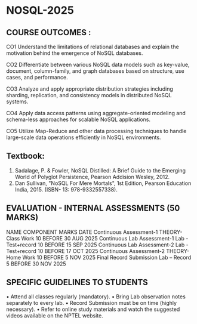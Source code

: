 # NOSQL-2025
COURSE OUTCOMES :
----------------
CO1			Understand the limitations of relational databases and explain the motivation behind the emergence of NoSQL databases.

CO2		Differentiate between various NoSQL data models such as key-value, document, column-family, and graph databases based on structure, use cases, and performance.

CO3		Analyze and apply appropriate distribution strategies including sharding, replication, and consistency models in distributed NoSQL systems.

CO4		Apply data access patterns using aggregate-oriented modeling and schema-less approaches for scalable NoSQL applications.

CO5	Utilize Map-Reduce and other data processing techniques to handle large-scale data operations efficiently in NoSQL environments.



Textbook: 
---------
1.	Sadalage, P. & Fowler, NoSQL Distilled: A Brief Guide to the Emerging World of Polyglot Persistence, Pearson Addision Wesley, 2012. 
2.	Dan Sullivan, "NoSQL For Mere Mortals", 1st Edition, Pearson Education India, 2015. 
(ISBN- 13: 978-9332557338). 

EVALUATION - INTERNAL ASSESSMENTS (50 MARKS)
--------------------------------------------
NAME	COMPONENT	MARKS	DATE
Continuous Assessment-1	THEORY-Class Work	10	BEFORE 30 AUG 2025
Continuous Lab Assessment-1	Lab - Test+record	10	BEFORE 15 SEP 2025
Continuous Lab Assessment-2	Lab - Test+record	10	BEFORE 17 OCT 2025
Continuous Assessment-2	THEORY-Home Work	10	BEFORE 5 NOV 2025
Final Record Submission	Lab – Record	5	BEFORE 30 NOV 2025


SPECIFIC GUIDELINES TO STUDENTS
-------------------------------
•	Attend all classes regularly (mandatory).
•	Bring Lab observation notes separately to every lab.
•	Record Submission must be on time (highly necessary).
•	Refer to online study materials and watch the suggested videos available on the NPTEL website.

